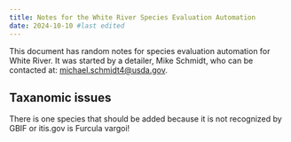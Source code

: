 ```yaml
---
title: Notes for the White River Species Evaluation Automation
date: 2024-10-10 #last edited
---
```


This document has random notes for species evaluation automation for White River. It was started by a detailer, Mike Schmidt, who can be contacted at: michael.schmidt4@usda.gov.

## Taxanomic issues

There is one species that should be added because it is not recognized by GBIF or itis.gov is Furcula vargoi!
